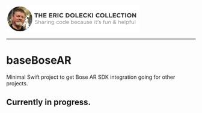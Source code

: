 ![header](./ed-badge.png)

----

# baseBoseAR

Minimal Swift project to get Bose AR SDK integration going for other projects.

## Currently in progress.
